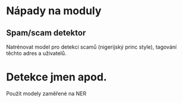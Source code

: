 # Nápady na moduly

## Spam/scam detektor

Natrénovat model pro detekci scamů (nigerijský princ style), tagování těchto adres a uživatelů.

# Detekce jmen apod.

Použít modely zaměřené na NER

